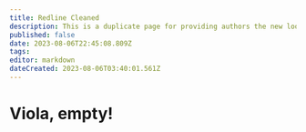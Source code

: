 ```yaml
---
title: Redline Cleaned
description: This is a duplicate page for providing authors the new look of a page after redlining and new text
published: false
date: 2023-08-06T22:45:08.809Z
tags:
editor: markdown
dateCreated: 2023-08-06T03:40:01.561Z
---
```


# Viola, empty!